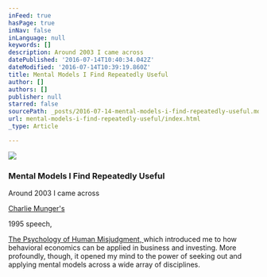 ```yaml
---
inFeed: true
hasPage: true
inNav: false
inLanguage: null
keywords: []
description: Around 2003 I came across
datePublished: '2016-07-14T10:40:34.042Z'
dateModified: '2016-07-14T10:39:19.860Z'
title: Mental Models I Find Repeatedly Useful
author: []
authors: []
publisher: null
starred: false
sourcePath: _posts/2016-07-14-mental-models-i-find-repeatedly-useful.md
url: mental-models-i-find-repeatedly-useful/index.html
_type: Article

---
```

![](https://the-grid-user-content.s3-us-west-2.amazonaws.com/7e7f66da-f03c-4d6f-b4cc-6305e12d4f43.jpg)

### Mental Models I Find Repeatedly Useful

Around 2003 I came across

[Charlie Munger's][0]

1995 speech,

[The Psychology of Human Misjudgment, ][1]which introduced me to how behavioral economics can be applied in business and investing. More profoundly, though, it opened my mind to the power of seeking out and applying mental models across a wide array of disciplines.


[0]: https://en.wikipedia.org/wiki/Charlie_Munger
[1]: http://web.archive.org/web/20151004200748/http://law.indiana.edu/instruction/profession/doc/16_1.pdf